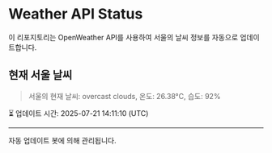 
# Weather API Status

이 리포지토리는 OpenWeather API를 사용하여 서울의 날씨 정보를 자동으로 업데이트합니다.

## 현재 서울 날씨
> 서울의 현재 날씨: overcast clouds, 온도: 26.38°C, 습도: 92%

⏳ 업데이트 시간: 2025-07-21 14:11:10 (UTC)

---
자동 업데이트 봇에 의해 관리됩니다.
